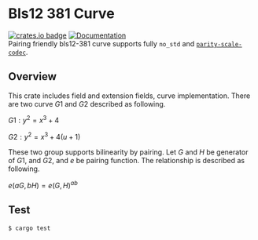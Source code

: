 # Bls12 381 Curve
[![crates.io badge](https://img.shields.io/crates/v/bls-12-381.svg)](https://crates.io/crates/bls-12-381) [![Documentation](https://docs.rs/bls-12-381/badge.svg)](https://docs.rs/bls-12-381)  
Pairing friendly bls12-381 curve supports fully `no_std` and [`parity-scale-codec`](https://github.com/paritytech/parity-scale-codec).

## Overview
This crate includes field and extension fields, curve implementation. There are two curve $G1$ and $G2$ described as following.

$G1: y^2 = x^3 + 4$

$G2: y^2 = x^3 + 4(u + 1)$

These two group supports bilinearity by pairing. Let $G$ and $H$ be generator of $G1$, and $G2$, and $e$ be pairing function. The relationship is described as following.

$e(aG, bH) = e(G, H)^{ab}$

## Test

```shell
$ cargo test
```
